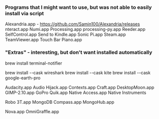 ### Programs that I might want to use, but was not able to easily install via script
Alexandria.app - https://github.com/Samin100/Alexandria/releases
nteract.app
Numi.app
Processing.app
processing-py.app
Reeder.app
SelfControl.app 
Send to Kindle.app
Sonic Pi.app 
Steam.app
TeamViewer.app
Touch Bar Piano.app



### "Extras" - interesting, but don't want installed automatically 

brew install terminal-notifier

brew install --cask wireshark
brew install --cask kite
brew install --cask google-earth-pro


Audacity.app
Audio Hijack.app
Contexts.app
Craft.app
DesktopMoon.app
GIMP-2.10.app
GoPro Quik.app
Native Access.app
Native Instruments

Robo 3T.app
MongoDB Compass.app
MongoHub.app


Nova.app
OmniGraffle.app